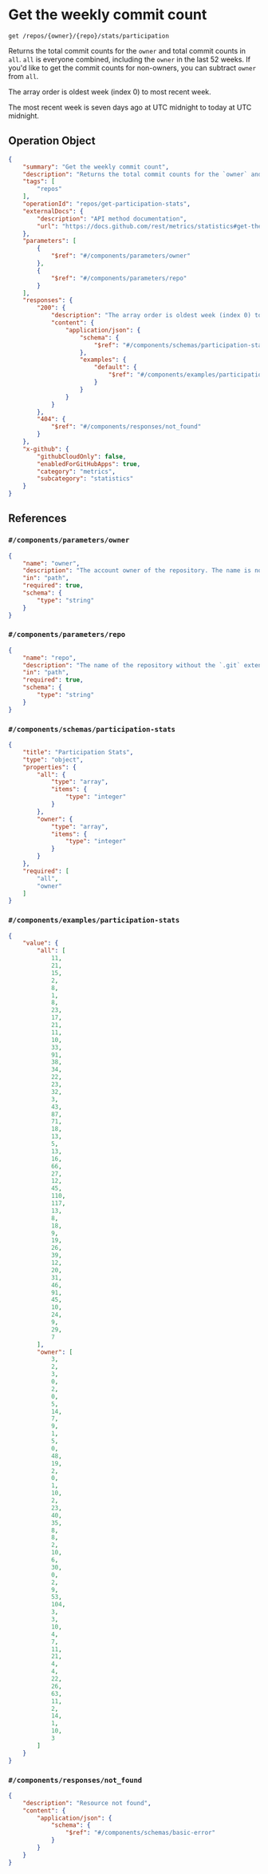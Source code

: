 # Get the weekly commit count

`get /repos/{owner}/{repo}/stats/participation`

Returns the total commit counts for the `owner` and total commit counts in `all`. `all` is everyone combined, including the `owner` in the last 52 weeks. If you'd like to get the commit counts for non-owners, you can subtract `owner` from `all`.

The array order is oldest week (index 0) to most recent week.

The most recent week is seven days ago at UTC midnight to today at UTC midnight.

## Operation Object

```json
{
    "summary": "Get the weekly commit count",
    "description": "Returns the total commit counts for the `owner` and total commit counts in `all`. `all` is everyone combined, including the `owner` in the last 52 weeks. If you'd like to get the commit counts for non-owners, you can subtract `owner` from `all`.\n\nThe array order is oldest week (index 0) to most recent week.\n\nThe most recent week is seven days ago at UTC midnight to today at UTC midnight.",
    "tags": [
        "repos"
    ],
    "operationId": "repos/get-participation-stats",
    "externalDocs": {
        "description": "API method documentation",
        "url": "https://docs.github.com/rest/metrics/statistics#get-the-weekly-commit-count"
    },
    "parameters": [
        {
            "$ref": "#/components/parameters/owner"
        },
        {
            "$ref": "#/components/parameters/repo"
        }
    ],
    "responses": {
        "200": {
            "description": "The array order is oldest week (index 0) to most recent week.",
            "content": {
                "application/json": {
                    "schema": {
                        "$ref": "#/components/schemas/participation-stats"
                    },
                    "examples": {
                        "default": {
                            "$ref": "#/components/examples/participation-stats"
                        }
                    }
                }
            }
        },
        "404": {
            "$ref": "#/components/responses/not_found"
        }
    },
    "x-github": {
        "githubCloudOnly": false,
        "enabledForGitHubApps": true,
        "category": "metrics",
        "subcategory": "statistics"
    }
}
```

## References

### `#/components/parameters/owner`

```json
{
    "name": "owner",
    "description": "The account owner of the repository. The name is not case sensitive.",
    "in": "path",
    "required": true,
    "schema": {
        "type": "string"
    }
}
```

### `#/components/parameters/repo`

```json
{
    "name": "repo",
    "description": "The name of the repository without the `.git` extension. The name is not case sensitive.",
    "in": "path",
    "required": true,
    "schema": {
        "type": "string"
    }
}
```

### `#/components/schemas/participation-stats`

```json
{
    "title": "Participation Stats",
    "type": "object",
    "properties": {
        "all": {
            "type": "array",
            "items": {
                "type": "integer"
            }
        },
        "owner": {
            "type": "array",
            "items": {
                "type": "integer"
            }
        }
    },
    "required": [
        "all",
        "owner"
    ]
}
```

### `#/components/examples/participation-stats`

```json
{
    "value": {
        "all": [
            11,
            21,
            15,
            2,
            8,
            1,
            8,
            23,
            17,
            21,
            11,
            10,
            33,
            91,
            38,
            34,
            22,
            23,
            32,
            3,
            43,
            87,
            71,
            18,
            13,
            5,
            13,
            16,
            66,
            27,
            12,
            45,
            110,
            117,
            13,
            8,
            18,
            9,
            19,
            26,
            39,
            12,
            20,
            31,
            46,
            91,
            45,
            10,
            24,
            9,
            29,
            7
        ],
        "owner": [
            3,
            2,
            3,
            0,
            2,
            0,
            5,
            14,
            7,
            9,
            1,
            5,
            0,
            48,
            19,
            2,
            0,
            1,
            10,
            2,
            23,
            40,
            35,
            8,
            8,
            2,
            10,
            6,
            30,
            0,
            2,
            9,
            53,
            104,
            3,
            3,
            10,
            4,
            7,
            11,
            21,
            4,
            4,
            22,
            26,
            63,
            11,
            2,
            14,
            1,
            10,
            3
        ]
    }
}
```

### `#/components/responses/not_found`

```json
{
    "description": "Resource not found",
    "content": {
        "application/json": {
            "schema": {
                "$ref": "#/components/schemas/basic-error"
            }
        }
    }
}
```